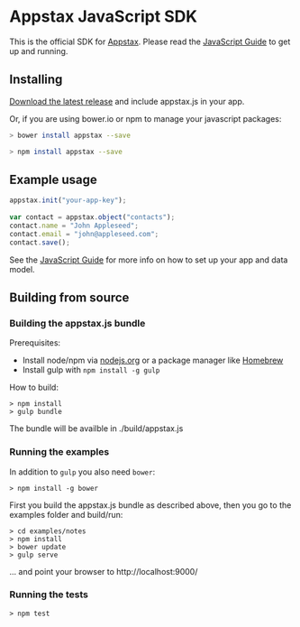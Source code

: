 
Appstax JavaScript SDK
======================

This is the official SDK for [Appstax](http://appstax.com). Please read the [JavaScript Guide](https://appstax.com/docs/JavaScript-SDK-Guide) to get up and running.

Installing
----------

[Download the latest release](https://github.com/appstax/appstax-js/releases/latest) and include appstax.js in your app.

Or, if you are using bower.io or npm to manage your javascript packages:

```bash
> bower install appstax --save
```

```bash
> npm install appstax --save
```

Example usage
-------------

```javascript
appstax.init("your-app-key");
   
var contact = appstax.object("contacts");
contact.name = "John Appleseed";
contact.email = "john@appleseed.com";
contact.save();
```

See the [JavaScript Guide](https://appstax.com/docs/JavaScript-SDK-Guide) for more info on how to set up your app and data model.

Building from source
--------------------

### Building the appstax.js bundle

Prerequisites:

- Install node/npm via [nodejs.org](http://nodejs.org/download/) or a package manager like [Homebrew](http://brew.sh/)
- Install gulp with `npm install -g gulp`

How to build:

	> npm install
	> gulp bundle

The bundle will be availble in ./build/appstax.js

### Running the examples

In addition to `gulp` you also need `bower`:

	> npm install -g bower

First you build the appstax.js bundle as described above, then you go to the examples folder and build/run:

	> cd examples/notes
	> npm install
	> bower update
	> gulp serve

... and point your browser to http://localhost:9000/

### Running the tests

    > npm test
